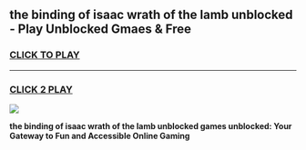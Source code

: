 
## the binding of isaac wrath of the lamb unblocked - Play Unblocked Gmaes & Free
<h3>
<a href="https://news.freeplayer.one?title=the_binding_of_isaac_wrath_of_the_lamb_unblocked&ref=16F">CLICK TO PLAY</a></h3>
<hr>

<h3>
<a href="https://news.freeplayer.one?title=the_binding_of_isaac_wrath_of_the_lamb_unblocked&ref=16F">CLICK 2 PLAY</a>
  
</h3>

<a href="https://news.freeplayer.one?title=the_binding_of_isaac_wrath_of_the_lamb_unblocked&ref=16F/"><img src="https://clearcache.store/games.png"></a>


**the binding of isaac wrath of the lamb unblocked games unblocked: Your Gateway to Fun and Accessible Online Gaming**
